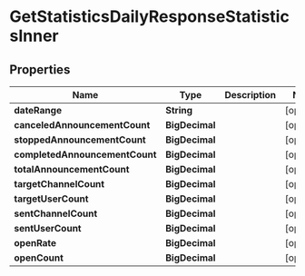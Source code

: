 

# GetStatisticsDailyResponseStatisticsInner


## Properties

| Name | Type | Description | Notes |
|------------ | ------------- | ------------- | -------------|
|**dateRange** | **String** |  |  [optional] |
|**canceledAnnouncementCount** | **BigDecimal** |  |  [optional] |
|**stoppedAnnouncementCount** | **BigDecimal** |  |  [optional] |
|**completedAnnouncementCount** | **BigDecimal** |  |  [optional] |
|**totalAnnouncementCount** | **BigDecimal** |  |  [optional] |
|**targetChannelCount** | **BigDecimal** |  |  [optional] |
|**targetUserCount** | **BigDecimal** |  |  [optional] |
|**sentChannelCount** | **BigDecimal** |  |  [optional] |
|**sentUserCount** | **BigDecimal** |  |  [optional] |
|**openRate** | **BigDecimal** |  |  [optional] |
|**openCount** | **BigDecimal** |  |  [optional] |



